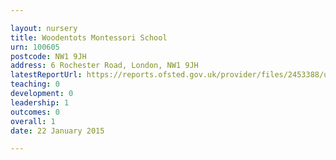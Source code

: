 ```yaml
---

layout: nursery
title: Woodentots Montessori School
urn: 100605
postcode: NW1 9JH
address: 6 Rochester Road, London, NW1 9JH
latestReportUrl: https://reports.ofsted.gov.uk/provider/files/2453388/urn/100605.pdf
teaching: 0
development: 0
leadership: 1
outcomes: 0
overall: 1
date: 22 January 2015

---
```

